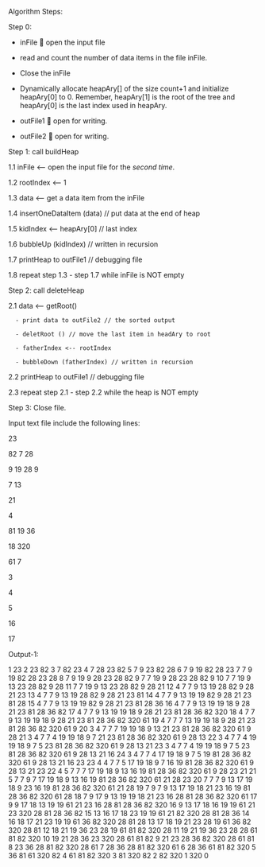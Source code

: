 Algorithm Steps:

Step 0: 
 
 -	inFile  open the input file
 
 -	read and count the number of data items in the file inFile.
 
 -	Close the inFile
 
 -	Dynamically allocate heapAry[] of the size count+1 and initialize heapAry[0] to 0. Remember, heapAry[1] is the root of the tree and heapAry[0] is the last index used in heapAry.
 
 -	outFile1  open for writing.
 
 -	outFile2  open for writing.

Step 1: call buildHeap

1.1	inFile <-- open the input file for the *second time*. 

1.2	rootIndex <-- 1

1.3	data <-- get a data item from the inFile

1.4	insertOneDataItem (data) // put data at the end of heap	

1.5	kidIndex <-- heapAry[0] // last index

1.6	bubbleUp (kidIndex) // written in recursion 

1.7	printHeap to outFile1 // debugging file

1.8	repeat step 1.3 - step 1.7 while inFile is NOT empty

Step 2: call deleteHeap
	
  2.1 data <-- getRoot()
	    
      - print data to outFile2 // the sorted output
	    
      - deletRoot () // move the last item in headAry to root
	    
      - fatherIndex <-- rootIndex
	    
      - bubbleDown (fatherIndex) // written in recursion				
	
  2.2 printHeap to outFile1 // debugging file

2.3 repeat step 2.1 - step 2.2 while the heap is NOT empty

Step 3: Close file.


Input text file include the following lines:

23  

82 7 28 

9 19 28 9  

7  13 

21 

4 

81  19 36

18 320 

61 7

3

4

5

16

17



Output-1:

1 23 
2 23 82 
3 7 82 23 
4 7 28 23 82 
5 7 9 23 82 28 
6 7 9 19 82 28 23 
7 7 9 19 82 28 23 28 
8 7 9 19 9 28 23 28 82 
9 7 7 19 9 28 23 28 82 9 
10 7 7 19 9 13 23 28 82 9 28 
11 7 7 19 9 13 23 28 82 9 28 21 
12 4 7 7 9 13 19 28 82 9 28 21 23 
13 4 7 7 9 13 19 28 82 9 28 21 23 81 
14 4 7 7 9 13 19 19 82 9 28 21 23 81 28 
15 4 7 7 9 13 19 19 82 9 28 21 23 81 28 36 
16 4 7 7 9 13 19 19 18 9 28 21 23 81 28 36 82 
17 4 7 7 9 13 19 19 18 9 28 21 23 81 28 36 82 320 
18 4 7 7 9 13 19 19 18 9 28 21 23 81 28 36 82 320 61 
19 4 7 7 7 13 19 19 18 9 28 21 23 81 28 36 82 320 61 9 
20 3 4 7 7 7 19 19 18 9 13 21 23 81 28 36 82 320 61 9 28 
21 3 4 7 7 4 19 19 18 9 7 21 23 81 28 36 82 320 61 9 28 13 
22 3 4 7 7 4 19 19 18 9 7 5 23 81 28 36 82 320 61 9 28 13 21 
23 3 4 7 7 4 19 19 18 9 7 5 23 81 28 36 82 320 61 9 28 13 21 16 
24 3 4 7 7 4 17 19 18 9 7 5 19 81 28 36 82 320 61 9 28 13 21 16 23
23 4 4 7 7 5 17 19 18 9 7 16 19 81 28 36 82 320 61 9 28 13 21 23 
22 4 5 7 7 7 17 19 18 9 13 16 19 81 28 36 82 320 61 9 28 23 21 
21 5 7 7 9 7 17 19 18 9 13 16 19 81 28 36 82 320 61 21 28 23 
20 7 7 7 9 13 17 19 18 9 23 16 19 81 28 36 82 320 61 21 28 
19 7 9 7 9 13 17 19 18 21 23 16 19 81 28 36 82 320 61 28 
18 7 9 17 9 13 19 19 18 21 23 16 28 81 28 36 82 320 61 
17 9 9 17 18 13 19 19 61 21 23 16 28 81 28 36 82 320 
16 9 13 17 18 16 19 19 61 21 23 320 28 81 28 36 82 
15 13 16 17 18 23 19 19 61 21 82 320 28 81 28 36 
14 16 18 17 21 23 19 19 61 36 82 320 28 81 28 
13 17 18 19 21 23 28 19 61 36 82 320 28 81 
12 18 21 19 36 23 28 19 61 81 82 320 28 
11 19 21 19 36 23 28 28 61 81 82 320 
10 19 21 28 36 23 320 28 61 81 82 
9 21 23 28 36 82 320 28 61 81 
8 23 36 28 81 82 320 28 61 
7 28 36 28 81 82 320 61 
6 28 36 61 81 82 320 
5 36 81 61 320 82 
4 61 81 82 320 
3 81 320 82 
2 82 320 
1 320 
0 

